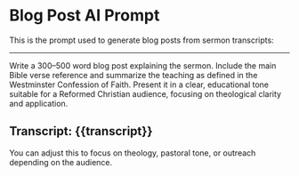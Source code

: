 # Blog Post AI Prompt

This is the prompt used to generate blog posts from sermon transcripts:

---
Write a 300–500 word blog post explaining the sermon. 
Include the main Bible verse reference and summarize the teaching as defined in the Westminster Confession of Faith. 
Present it in a clear, educational tone suitable for a Reformed Christian audience, focusing on theological clarity and application.

Transcript:
{{transcript}}
---

You can adjust this to focus on theology, pastoral tone, or outreach depending on the audience.
